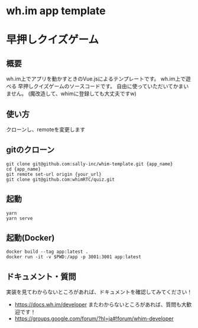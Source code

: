 # wh.im app template
# 早押しクイズゲーム

## 概要
wh.im上でアプリを動かすときのVue.jsによるテンプレートです。
wh.im上で遊べる 早押しクイズゲームのソースコードです。
自由に使っていただいてかまいません。
(魔改造して、whimに登録しても大丈夫ですw)

## 使い方
クローンし、remoteを変更します
## gitのクローン
``` 
git clone git@github.com:sally-inc/whim-template.git {app_name}
cd {app_name}
git remote set-url origin {your_url}
git clone git@github.com:whimRTC/quiz.git
```

## 起動
``` 
yarn
yarn serve
``` 

## 起動(Docker)
```
docker build --tag app:latest . 
docker run -it -v $PWD:/app -p 3001:3001 app:latest
```

## ドキュメント・質問
実装を見てわからないところがあれば、ドキュメントを確認してみてください！
- https://docs.wh.im/developer
またわからないところがあれば、質問も大歓迎です！
- https://groups.google.com/forum/?hl=ja#!forum/whim-developer